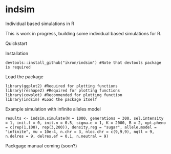 # indsim
Individual based simulations in R

This is work in progress, building some individual based simulations for R.

Quickstart

Installation
```
devtools::install_github("ikron/indsim") #Note that devtools package is required
```
Load the package
```
library(ggplot2) #Required for plotting functions
library(reshape2) #Required for plotting functions
library(cowplot) #Recommended for plotting function
library(indsim) #Load the package itself
```

Example simulation with infinite alleles model
```
results <- indsim.simulate(N = 1000, generations = 300, sel.intensity = 1, init.f = 0, init.n = 0.5, sigma.e = 1, K = 2000, B = 2, opt.pheno = c(rep(1,100), rep(3,200)), density.reg = "sugar", allele.model = "infinite", mu = 10e-4, n.chr = 3, nloc.chr = c(9,9,9), nqtl = 9, n.delres = 9, delres.ef = 0.1, n.neutral = 9)
```

Packgage manual coming (soon?)